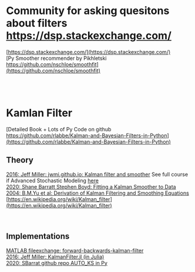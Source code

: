 # Community for asking quesitons about filters https://dsp.stackexchange.com/

[https://dsp.stackexchange.com/](https://dsp.stackexchange.com/)<br>
[Py Smoother recommender by Pikhletski https://github.com/nschloe/smoothfit](https://github.com/nschloe/smoothfit)<br>
[]()<br>
[]()<br>
[]()<br>

# Kamlan Filter 

[Detailed Book + Lots of Py Code on github https://github.com/rlabbe/Kalman-and-Bayesian-Filters-in-Python](https://github.com/rlabbe/Kalman-and-Bayesian-Filters-in-Python)<br>

## Theory

[2016: Jeff Miller: jwmi.github.io: Kalman filter and smoother](https://jwmi.github.io/ASM/6-KalmanFilter.pdf) See full course if Advanced Stochastic Modeling [here](https://jwmi.github.io/ASM/)<br>
[2020: Shane Barratt Stephen Boyd: Fitting a Kalman Smoother to Data](https://stanford.edu/~boyd/papers/pdf/auto_ks.pdf)<br>
[2004: B.M.Yu et al: Derivation of Kalman Filtering and Smoothing Equations](http://users.ece.cmu.edu/~byronyu/papers/derive_ks.pdf)<br>
[https://en.wikipedia.org/wiki/Kalman_filter](https://en.wikipedia.org/wiki/Kalman_filter)<br>
[]()<br>
[]()<br>

## Implementations 

[MATLAB fileexchange: forward-backwards-kalman-filter](https://www.mathworks.com/matlabcentral/fileexchange/69889-forward-backwards-kalman-filter)<br>
[2016: Jeff Miller: KalmanFilter.jl (in Julia)](https://github.com/jwmi/KalmanFilter)<br>
[2020: SBarrat github repo AUTO_KS in Py](https://github.com/cvxgrp/auto_ks)<br>
[]()<br>
[]()<br>
[]()<br>
